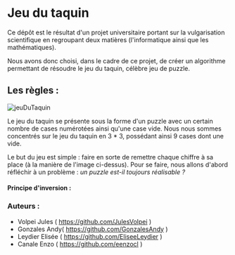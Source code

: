 # Jeu du taquin

Ce dépôt est le résultat d'un projet universitaire portant sur la vulgarisation scientifique en regroupant deux matières (l'informatique ainsi que les mathématiques).

Nous avons donc choisi, dans le cadre de ce projet, de créer un algorithme permettant de résoudre le jeu du taquin, célèbre jeu de puzzle.


## Les règles :

![jeuDuTaquin](https://encrypted-tbn0.gstatic.com/images?q=tbn:ANd9GcTbUT0ouQECz9RcjwlwbY05sGlhkq_MHNfsYA&usqp=CAU)

Le jeu du taquin se présente sous la forme d'un puzzle avec un certain nombre de cases numérotées ainsi qu'une case vide. Nous nous sommes concentrés sur le jeu du taquin en 3 * 3, possédant ainsi 9 cases dont une vide.

Le but du jeu est simple : faire en sorte de remettre chaque chiffre à sa place (à la manière de l'image ci-dessus).
Pour se faire, nous allons d'abord réfléchir à un problème : *un puzzle est-il toujours réalisable ?*

#### Principe d'inversion :




### Auteurs :
 - Volpei Jules ( https://github.com/JulesVolpei )
 - Gonzales Andy( https://github.com/GonzalesAndy ) 
 - Leydier Elisée ( https://github.com/EliseeLeydier )
 - Canale Enzo ( https://github.com/eenzocl )
